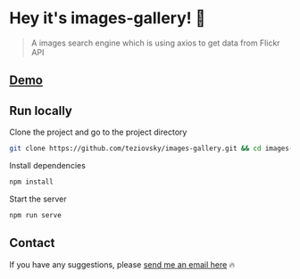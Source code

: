 # Hey it's images-gallery! 🤝

> A images search engine which is using axios to get data from Flickr API

## [Demo](https://teziovsky.github.io/images-gallery/)

## Run locally

Clone the project and go to the project directory

```bash
git clone https://github.com/teziovsky/images-gallery.git && cd images-gallery
```

Install dependencies

```bash
npm install
```

Start the server

```bash
npm run serve
```

## Contact

If you have any suggestions, please [send me an email here](mailto:kontakt@jakubsoboczynski.pl) 🔥
